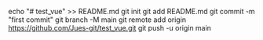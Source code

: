 echo "# test_vue" >> README.md
git init
git add README.md
git commit -m "first commit"
git branch -M main
git remote add origin https://github.com/Jues-git/test_vue.git
git push -u origin main
                
